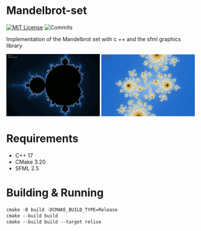# Mandelbrot-set

[![MIT License](https://img.shields.io/badge/license-MIT-blue.svg?style=flat)](http://choosealicense.com/licenses/mit/)
![Commits](https://img.shields.io/github/last-commit/TyPaporotnyk/Mandelbrot-set)

Implementation of the Mandelbrot set with c ++ and the sfml graphics library</br>

<p float="middle">
    <img src="docs/1.png" width="49%"/>
    <img src="docs/2.png" width="49%"/>
</p>

# Requirements
* C++ 17
* CMake 3.20
* SFML 2.5

# Building & Running
```
cmake -B build -DCMAKE_BUILD_TYPE=Release
cmake --build build
cmake --build build --target relise
```